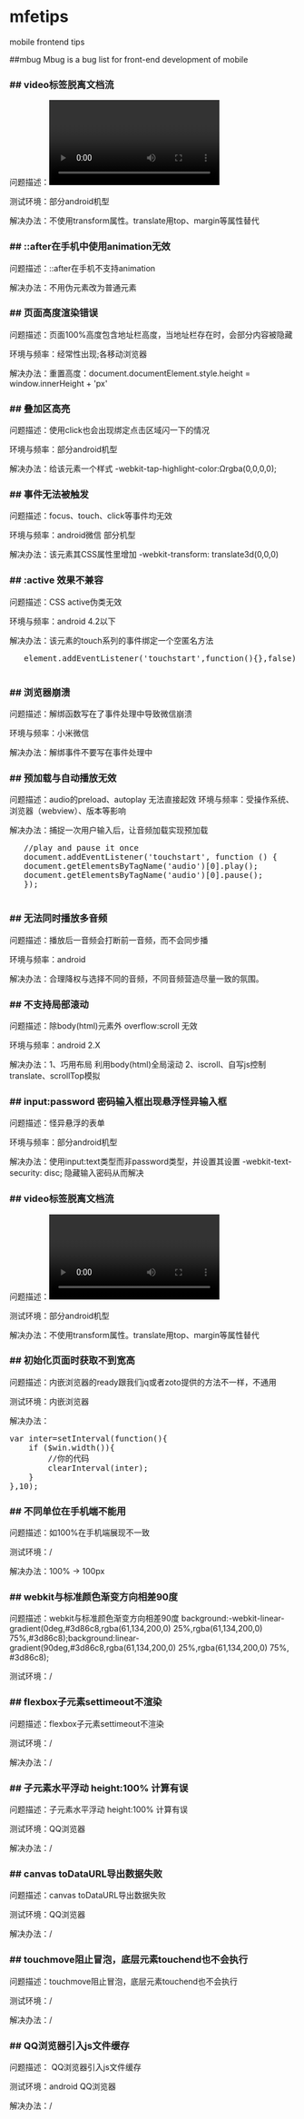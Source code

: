 mfetips
=======

mobile frontend tips


##mbug 
Mbug is a bug list for front-end development of mobile

### ## video标签脱离文档流

   问题描述：<video>标签的父元素(祖辈元素)设置transform样式后，<video>标签会脱离文档流

   测试环境：部分android机型

   解决办法：不使用transform属性。translate用top、margin等属性替代
   
### ## ::after在手机中使用animation无效

   问题描述：::after在手机不支持animation

   解决办法：不用伪元素改为普通元素
   
### ## 页面高度渲染错误

   问题描述：页面100%高度包含地址栏高度，当地址栏存在时，会部分内容被隐藏

   环境与频率：经常性出现;各移动浏览器

   解决办法：重置<html>高度：document.documentElement.style.height = window.innerHeight + 'px'
 
### ## 叠加区高亮

   问题描述：使用click也会出现绑定点击区域闪一下的情况

   环境与频率：部分android机型

   解决办法：给该元素一个样式 -webkit-tap-highlight-color:Ωrgba(0,0,0,0);
   
### ## 事件无法被触发

   问题描述：focus、touch、click等事件均无效

   环境与频率：android微信 部分机型

   解决办法：该元素其CSS属性里增加 -webkit-transform: translate3d(0,0,0) 
   
### ## :active 效果不兼容

   问题描述：CSS active伪类无效

   环境与频率：android 4.2以下

   解决办法：该元素的touch系列的事件绑定一个空匿名方法

   <pre>
   element.addEventListener('touchstart',function(){},false);
   </pre>
   
### ## 浏览器崩溃

   问题描述：解绑函数写在了事件处理中导致微信崩溃

   环境与频率：小米微信

   解决办法：解绑事件不要写在事件处理中

### ## 预加载与自动播放无效

   问题描述：audio的preload、autoplay 无法直接起效
 环境与频率：受操作系统、浏览器（webview）、版本等影响

   解决办法：捕捉一次用户输入后，让音频加载实现预加载

   <pre>
   //play and pause it once
   document.addEventListener('touchstart', function () {
   document.getElementsByTagName('audio')[0].play();
   document.getElementsByTagName('audio')[0].pause();
   });
   </pre>

### ## 无法同时播放多音频

   问题描述：播放后一音频会打断前一音频，而不会同步播

   环境与频率：android

   解决办法：合理降权与选择不同的音频，不同音频营造尽量一致的氛围。

### ## 不支持局部滚动

   问题描述：除body(html)元素外 overflow:scroll 无效

   环境与频率：android 2.X

   解决办法：1、巧用布局 利用body(html)全局滚动
             2、iscroll、自写js控制translate、scrollTop模拟

### ## input:password 密码输入框出现悬浮怪异输入框

   问题描述：怪异悬浮的表单

   环境与频率：部分android机型

   解决办法：使用input:text类型而非password类型，并设置其设置 -webkit-text-security: disc; 隐藏输入密码从而解决

### ## video标签脱离文档流

   问题描述：<video>标签的父元素(祖辈元素)设置transform样式后，<video>标签会脱离文档流

   测试环境：部分android机型

   解决办法：不使用transform属性。translate用top、margin等属性替代

### ## 初始化页面时获取不到宽高

   问题描述：内嵌浏览器的ready跟我们jq或者zoto提供的方法不一样，不通用

   测试环境：内嵌浏览器

   解决办法：

 <pre>
var inter=setInterval(function(){
	if ($win.width()){
		//你的代码				
		clearInterval(inter);
	}
},10);
</pre>
### ## 不同单位在手机端不能用
   问题描述：如100%在手机端展现不一致

   测试环境：/

   解决办法：100% -> 100px

### ## webkit与标准颜色渐变方向相差90度

   问题描述：webkit与标准颜色渐变方向相差90度 background:-webkit-linear-gradient(0deg,#3d86c8,rgba(61,134,200,0) 25%,rgba(61,134,200,0) 75%,#3d86c8);background:linear-gradient(90deg,#3d86c8,rgba(61,134,200,0) 25%,rgba(61,134,200,0) 75%, #3d86c8);

   测试环境：/

### ## flexbox子元素settimeout不渲染
   问题描述：flexbox子元素settimeout不渲染

   测试环境：/

   解决办法：/ 

### ## 子元素水平浮动 height:100% 计算有误
   问题描述：子元素水平浮动 height:100% 计算有误

   测试环境：QQ浏览器 

   解决办法：/ 

### ## canvas toDataURL导出数据失败

   问题描述：canvas toDataURL导出数据失败

   测试环境：QQ浏览器 

   解决办法：/ 

### ## touchmove阻止冒泡，底层元素touchend也不会执行

   问题描述：touchmove阻止冒泡，底层元素touchend也不会执行

   测试环境：/

   解决办法：/ 

### ##  QQ浏览器引入js文件缓存

   问题描述： QQ浏览器引入js文件缓存

   测试环境：android QQ浏览器
   
   解决办法：/ 
